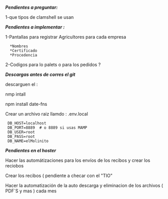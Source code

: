 ___Pendientes a preguntar:___  

1-que tipos de clamshell se usan

___Pendientes a implementar :___

1-Pantallas para registrar Agricultores para cada empresa 

      *Nombres
      *Certificado
      *Procedencia
2-Codigos para lo palets o para los pedidos ? 









___Descargas antes de corres el git___

descarguen el : 

nmp intall 

npm install date-fns

Crear un archivo raiz llamdo :    .env.local

     DB_HOST=localhost
     DB_PORT=8889  # o 8889 si usas MAMP
     DB_USER=root
     DB_PASS=root
     DB_NAME=elMolinito


___Pendientes en el hoster___

Hacer las automátizaciones para  los envíos de los recibos y crear los reciobos 

Crear los recibos ( pendiente a checar con el "TIO" 

Hacer la automatización de la auto descarga y eliminacion de los archivos ( PDF´S  y mas )  cada mes 
